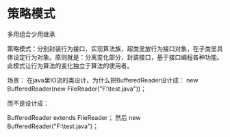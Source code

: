 # 策略模式

多用组合少用继承

策略模式：分别封装行为接口，实现算法族，超类里放行为接口对象，在子类里具体设定行为对象。原则就是：分离变化部分，封装接口，基于接口编程各种功能。此模式让行为算法的变化独立于算法的使用者。

场景：
  在java里IO流的类设计，为什么把BufferedReader设计成：
new BufferedReader(new FileReader("F:\test.java"))；

而不是设计成：

BufferedReader extends FileReader；
然后 new BufferedReader("F:\test.java")；